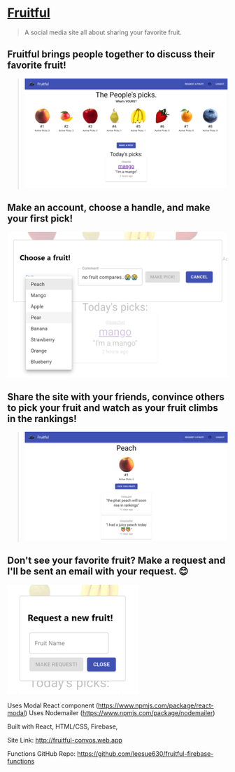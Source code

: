 # [Fruitful](http://fruitful-convos.web.app)
>A social media site all about sharing your favorite fruit.

## Fruitful brings people together to discuss their favorite fruit!
>![](homepage.png)

## Make an account, choose a handle, and make your first pick!
<img src="pickmodal.png" width="700">

## Share the site with your friends, convince others to pick your fruit and watch as your fruit climbs in the rankings!
>![](fruitpage.png)

## Don't see your favorite fruit? Make a request and I'll be sent an email with your request. 😊
<img src="requestmodal.png" width="300">

Uses Modal React component (https://www.npmjs.com/package/react-modal)
Uses Nodemailer (https://www.npmjs.com/package/nodemailer)

Built with React, HTML/CSS, Firebase, 

Site Link: http://fruitful-convos.web.app

Functions GitHub Repo: https://github.com/leesue630/fruitful-firebase-functions
